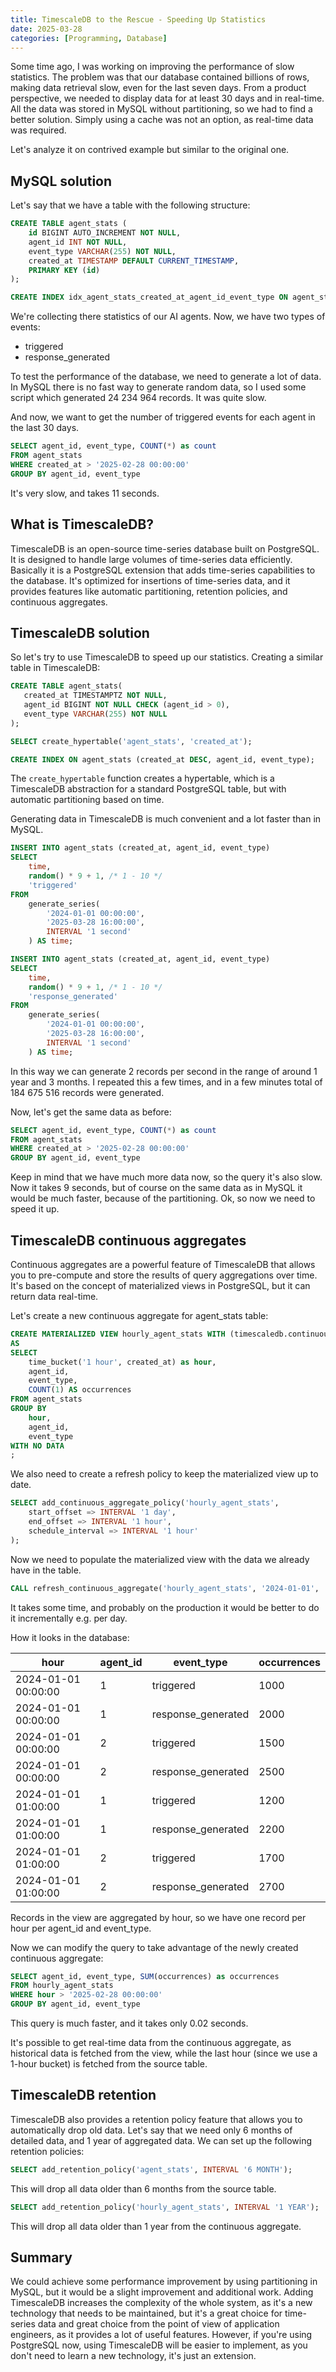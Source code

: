 ```yaml
---
title: TimescaleDB to the Rescue - Speeding Up Statistics
date: 2025-03-28
categories: [Programming, Database]
---
```


Some time ago, I was working on improving the performance of slow statistics. The problem was that our database contained billions of rows, making data retrieval slow, even for the last seven days. 
From a product perspective, we needed to display data for at least 30 days and in real-time. All the data was stored in MySQL without partitioning, 
so we had to find a better solution. Simply using a cache was not an option, as real-time data was required.

Let's analyze it on contrived example but similar to the original one. 

## MySQL solution
Let's say that we have a table with the following structure:

```sql
CREATE TABLE agent_stats (
    id BIGINT AUTO_INCREMENT NOT NULL,
    agent_id INT NOT NULL,
    event_type VARCHAR(255) NOT NULL,
    created_at TIMESTAMP DEFAULT CURRENT_TIMESTAMP,
    PRIMARY KEY (id)
);

CREATE INDEX idx_agent_stats_created_at_agent_id_event_type ON agent_stats (created_at, agent_id, event_type);
```

We're collecting there statistics of our AI agents. Now, we have two types of events:
- triggered
- response_generated

To test the performance of the database, we need to generate a lot of data. In MySQL there is no fast way to 
generate random data, so I used some script which generated 24 234 964 records. It was quite slow. 

And now, we want to get the number of triggered events for each agent in the last 30 days.

```sql
SELECT agent_id, event_type, COUNT(*) as count
FROM agent_stats
WHERE created_at > '2025-02-28 00:00:00'
GROUP BY agent_id, event_type
```

It's very slow, and takes 11 seconds.

## What is TimescaleDB?

TimescaleDB is an open-source time-series database built on PostgreSQL. It is designed to handle large volumes of 
time-series data efficiently. Basically it is a PostgreSQL extension that adds time-series capabilities to the 
database. It's optimized for insertions of time-series data, and it provides features like automatic partitioning, 
retention policies, and continuous aggregates. 

## TimescaleDB solution

So let's try to use TimescaleDB to speed up our statistics. Creating a similar table in TimescaleDB:

```sql
CREATE TABLE agent_stats(
   created_at TIMESTAMPTZ NOT NULL,
   agent_id BIGINT NOT NULL CHECK (agent_id > 0),
   event_type VARCHAR(255) NOT NULL
);

SELECT create_hypertable('agent_stats', 'created_at');

CREATE INDEX ON agent_stats (created_at DESC, agent_id, event_type);
```

The `create_hypertable` function creates a hypertable, which is a TimescaleDB abstraction for a standard PostgreSQL 
table, but with automatic partitioning based on time.

Generating data in TimescaleDB is much convenient and a lot faster than in MySQL.

```sql
INSERT INTO agent_stats (created_at, agent_id, event_type)
SELECT
    time,
    random() * 9 + 1, /* 1 - 10 */
    'triggered'
FROM
    generate_series(
        '2024-01-01 00:00:00',
        '2025-03-28 16:00:00',
        INTERVAL '1 second'
    ) AS time;

INSERT INTO agent_stats (created_at, agent_id, event_type)
SELECT
    time,
    random() * 9 + 1, /* 1 - 10 */
    'response_generated'
FROM
    generate_series(
        '2024-01-01 00:00:00',
        '2025-03-28 16:00:00',
        INTERVAL '1 second'
    ) AS time;
```

In this way we can generate 2 records per second in the range of around 1 year and 3 months. I repeated this a few 
times, and in a few minutes total of 184 675 516 records were generated.

Now, let's get the same data as before:

```sql
SELECT agent_id, event_type, COUNT(*) as count
FROM agent_stats
WHERE created_at > '2025-02-28 00:00:00'
GROUP BY agent_id, event_type
```

Keep in mind that we have much more data now, so the query it's also slow. Now it takes 9 seconds, but of course on 
the same data as in MySQL it would be much faster, because of the partitioning. Ok, so now we need to speed it up.

## TimescaleDB continuous aggregates
Continuous aggregates are a powerful feature of TimescaleDB that allows you to pre-compute and store the results of 
query aggregations over time. It's based on the concept of materialized views in PostgreSQL, but it can return data 
real-time. 

Let's create a new continuous aggregate for agent_stats table:
```sql
CREATE MATERIALIZED VIEW hourly_agent_stats WITH (timescaledb.continuous)
AS
SELECT
    time_bucket('1 hour', created_at) as hour,
    agent_id,
    event_type,
    COUNT(1) AS occurrences
FROM agent_stats
GROUP BY
    hour,
    agent_id,
    event_type
WITH NO DATA
;
```

We also need to create a refresh policy to keep the materialized view up to date.
```sql
SELECT add_continuous_aggregate_policy('hourly_agent_stats',
    start_offset => INTERVAL '1 day',
    end_offset => INTERVAL '1 hour',
    schedule_interval => INTERVAL '1 hour'
);
```

Now we need to populate the materialized view with the data we already have in the table.
```sql
CALL refresh_continuous_aggregate('hourly_agent_stats', '2024-01-01', '2025-03-28');
```

It takes some time, and probably on the production  it would be better to do it incrementally e.g. per day.

How it looks in the database:

| hour                | agent_id | event_type        | occurrences |
|---------------------|----------|-------------------|-------------|
| 2024-01-01 00:00:00 | 1        | triggered         | 1000        |
| 2024-01-01 00:00:00 | 1        | response_generated| 2000        |
| 2024-01-01 00:00:00 | 2        | triggered         | 1500        |
| 2024-01-01 00:00:00 | 2        | response_generated| 2500        |
| 2024-01-01 01:00:00 | 1        | triggered         | 1200        |
| 2024-01-01 01:00:00 | 1        | response_generated| 2200        |
| 2024-01-01 01:00:00 | 2        | triggered         | 1700        |
| 2024-01-01 01:00:00 | 2        | response_generated| 2700        |

Records in the view are aggregated by hour, so we have one record per hour per agent_id and event_type.

Now we can modify the query to take advantage of the newly created continuous aggregate:
```sql
SELECT agent_id, event_type, SUM(occurrences) as occurrences
FROM hourly_agent_stats
WHERE hour > '2025-02-28 00:00:00'
GROUP BY agent_id, event_type
```

This query is much faster, and it takes only 0.02 seconds.

It's possible to get real-time data from the continuous aggregate, as historical data is fetched from the view, while the last hour (since we use a 1-hour bucket) is fetched from the source table.

## TimescaleDB retention
TimescaleDB also provides a retention policy feature that allows you to automatically drop old data. Let's say that 
we need only 6 months of detailed data, and 1 year of aggregated data. We can set up the following retention policies:
```sql
SELECT add_retention_policy('agent_stats', INTERVAL '6 MONTH');
```
This will drop all data older than 6 months from the source table.

```sql
SELECT add_retention_policy('hourly_agent_stats', INTERVAL '1 YEAR');
```
This will drop all data older than 1 year from the continuous aggregate.

## Summary
We could achieve some performance improvement by using partitioning in MySQL, but it would be a slight improvement 
and additional work. Adding TimescaleDB increases the complexity of the whole system, as it's a new technology that 
needs to be maintained, but it's a great choice for time-series data and great choice from the point of view of 
application engineers, as it provides a lot of useful features. However, if you're using PostgreSQL now, using 
TimescaleDB will be easier to implement, as you don't need to learn a new technology, it's just an extension.

